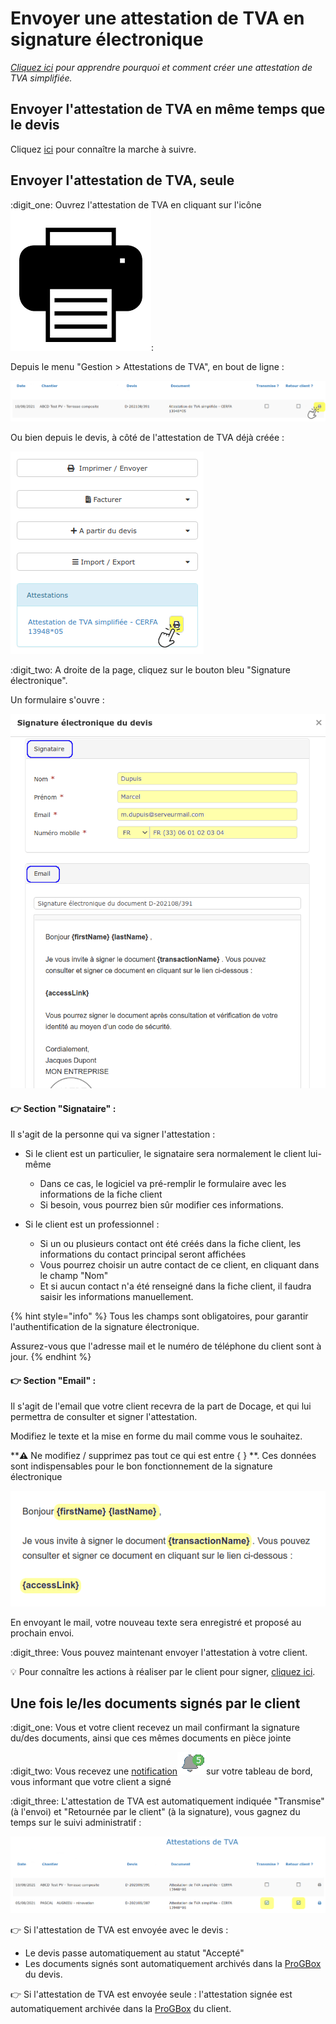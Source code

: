 # Envoyer une attestation de TVA en signature électronique

__[_Cliquez ici_](../attestation-de-tva.md)_ pour apprendre pourquoi et comment créer une attestation de TVA simplifiée._

## Envoyer l'attestation de TVA en même temps que le devis



Cliquez [ici](envoyer-un-devis-en-signature-electronique.md#etape-2-envoyer-un-devis-en-signature-electronique) pour connaître la marche à suivre.



## Envoyer l'attestation de TVA, seule



:digit_one: Ouvrez l'attestation de TVA en cliquant sur l'icône ![](../../.gitbook/assets/images.png):

Depuis le menu "Gestion > Attestations de TVA", en bout de ligne :

![](../../.gitbook/assets/screenshot-134c-.png)

Ou bien depuis le devis, à côté de l'attestation de TVA déjà créée :

![](../../.gitbook/assets/screenshot-135a-.png)



:digit_two: A droite de la page, cliquez sur le bouton bleu "Signature électronique".

Un formulaire s'ouvre :

![](../../.gitbook/assets/screenshot-124a-.png)

#### :point_right: Section "Signataire" :

Il s'agit de la personne qui va signer l'attestation :

* Si le client est un particulier, le signataire sera normalement le client lui-même
  * Dans ce cas, le logiciel va pré-remplir le formulaire avec les informations de la fiche client
  *   Si besoin, vous pourrez bien sûr modifier ces informations.


* Si le client est un professionnel :
  * Si un ou plusieurs contact ont été créés dans la fiche client, les informations du contact principal seront affichées
  * Vous pourrez choisir un autre contact de ce client, en cliquant dans le champ "Nom"
  *   Et si aucun contact n'a été renseigné dans la fiche client, il faudra saisir les informations manuellement.



{% hint style="info" %}
Tous les champs sont obligatoires, pour garantir l'authentification de la signature électronique.

Assurez-vous que l'adresse mail et le numéro de téléphone du client sont à jour.
{% endhint %}



#### :point_right: Section "Email" :

Il s'agit de l'email que votre client recevra de la part de Docage, et qui lui permettra de consulter et signer l'attestation.

Modifiez le texte et la mise en forme du mail comme vous le souhaitez.

****:warning:** Ne modifiez / supprimez pas tout ce qui est entre { } **. Ces données sont indispensables pour le bon fonctionnement de la signature électronique

![](../../.gitbook/assets/screenshot-123c-.png)

En envoyant le mail, votre nouveau texte sera enregistré et proposé au prochain envoi.



:digit_three: Vous pouvez maintenant envoyer l'attestation à votre client.



:bulb: Pour connaître les actions à réaliser par le client pour signer, [cliquez ici](envoyer-un-devis-en-signature-electronique.md#etape-3-faire-signer-electroniquement-un-devis).



## Une fois le/les documents signés par le client



:digit_one: Vous et votre client recevez un mail confirmant la signature du/des documents, ainsi que ces mêmes documents en pièce jointe

:digit_two: Vous recevez une [notification](../notifications.md#signature-electronique-validee-dun-devis-et-ou-dune-attestation-de-tva)![](../../.gitbook/assets/screenshot-127a-.png)sur votre tableau de bord, vous informant que votre client a signé

:digit_three: L'attestation de TVA est automatiquement indiquée "Transmise" (à l'envoi) et "Retournée par le client" (à la signature), vous gagnez du temps sur le suivi administratif :

![](../../.gitbook/assets/screenshot-136f-.png)



:point_right: Si l'attestation de TVA est envoyée avec le devis :

* Le devis passe automatiquement au statut "Accepté"
* Les documents signés sont automatiquement archivés dans la [ProGBox ](../progbox-archivage-de-documents.md)du devis.

:point_right: Si l'attestation de TVA est envoyée seule : l'attestation signée est automatiquement archivée dans la [ProGBox](../progbox-archivage-de-documents.md) du client.

